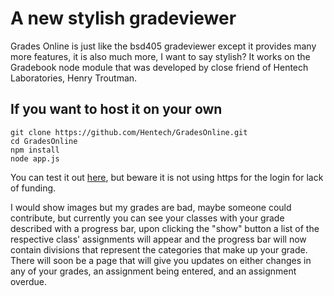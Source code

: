 # A new stylish gradeviewer
Grades Online is just like the bsd405 gradeviewer except it provides many more features, it is also much more, I want to say stylish? It works on the Gradebook node module that was developed by close friend of Hentech Laboratories, Henry Troutman.
## If you want to host it on your own
```
git clone https://github.com/Hentech/GradesOnline.git
cd GradesOnline
npm install
node app.js
```

You can test it out [here](http://henrytroutman.com:8001), but beware it is not using https for the login for lack of funding.

I would show images but my grades are bad, maybe someone could contribute, but currently you can see your classes with your grade described with a progress bar, upon clicking the "show" button a list of the respective class' assignments will appear and the progress bar will now contain divisions that represent the categories that make up your grade.
There will soon be a page that will give you updates on either changes in any of your grades, an assignment being entered, and an assignment overdue.